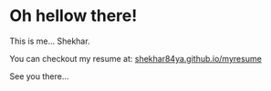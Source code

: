 # Oh hellow there!

This is me...
Shekhar.

You can checkout my resume at: [shekhar84ya.github.io/myresume](https://registry.jsonresume.org/shekhar84ya)

See you there...
